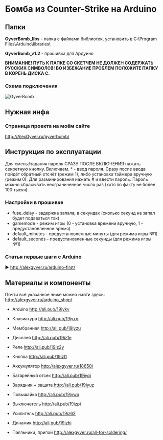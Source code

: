 # Бомба из Counter-Strike на Arduino

## Папки

**GyverBomb_libs** - папка с файлами библиотек, установить в C:\Program Files\Arduino\libraries\
  
**GyverBomb_v1.2** - прошивка для Ардуино

**ВНИМАНИЕ! ПУТЬ К ПАПКЕ СО СКЕТЧЕМ НЕ ДОЛЖЕН СОДЕРЖАТЬ РУССКИХ СИМВОЛОВ!
ВО ИЗБЕЖАНИЕ ПРОБЛЕМ ПОЛОЖИТЕ ПАПКУ В КОРЕНЬ ДИСКА С.**

### Схема подключения
![GyverBomb](https://github.com/AlexGyver/GyverBomb/blob/master/scheme.jpg)

## Нужная инфа
### Страница проекта на моём сайте
http://AlexGyver.ru/gyverbomb/

##  Инструкция по эксплуатации
Для смены/задания пароля СРАЗУ ПОСЛЕ ВКЛЮЧЕНИЯ нажать секретную кнопку. Включаем. * - ввод пароля. 
Сразу после ввода пойдёт обратный отсчёт (режим 1), либо установка таймера вручную (режим 0).
Для разминирования нажать # и ввести пароль. Пароль можно сбрасывать неограниченное число раз (хотя по факту не более 100 тысяч).

### Настройки в прошивке
* fuse_delay - задержка запала, в секундах (сколько секунд на запал будет подаваться ток)
* gamemode - режим игры (0 - установка времени вручную, 1 - предустановленное время)
* default_minutes - предустановленные минуты (для режима игры №1)
* default_seconds - предустановленные секунды (для режима игры №1)

### Статья первые шаги с Arduino
► http://alexgyver.ru/arduino-first/

##  Материалы и компоненты
Почти всё указанное ниже можно найти здесь:  
http://alexgyver.ru/arduino_shop/

* Arduino http://ali.pub/19iykv
* Клавиатура http://ali.pub/19iyxp
* Мембранная http://ali.pub/19iyzu
* Дисплей http://ali.pub/19iz1e
* Реле http://ali.pub/19iz2y
* Кнопка http://ali.pub/19izl1  

* Аккумулятор http://alexgyver.ru/18650/
* Батарейный отсек http://ali.pub/19iyqi
* Зарядник + защита http://ali.pub/19iyuz
* Повышайка http://ali.pub/19iywq
* Выключатель http://ali.pub/19izpi  

* Усилитель http://ali.pub/19iz62
* Динамик http://ali.pub/19izhj
* Паяльники, припой http://alexgyver.ru/all-for-soldering/
